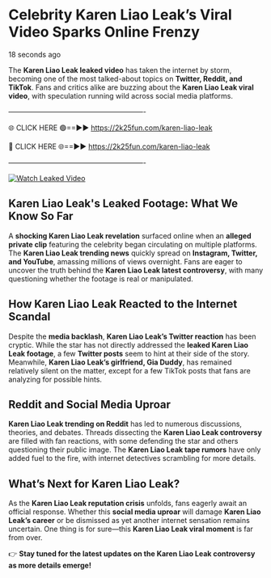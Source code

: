 # Celebrity Karen Liao Leak’s Viral Video Sparks Online Frenzy

18 seconds ago

The **Karen Liao Leak leaked video** has taken the internet by storm, becoming one of the most talked-about topics on **Twitter, Reddit, and TikTok**. Fans and critics alike are buzzing about the **Karen Liao Leak viral video**, with speculation running wild across social media platforms.

———————————————————-

🌐 CLICK HERE 🟢==►► https://2k25fun.com/karen-liao-leak

🔴 CLICK HERE 🌐==►► https://2k25fun.com/karen-liao-leak

———————————————————-

[![Watch Leaked Video](https://miro.medium.com/v2/resize:fit:828/format:webp/1*cilzJN44JGOrTw9NJCrNHA.gif "Watch Leaked Video")](https://2k25fun.com/karen-liao-leak)

## **Karen Liao Leak's Leaked Footage: What We Know So Far**  
A **shocking Karen Liao Leak revelation** surfaced online when an **alleged private clip** featuring the celebrity began circulating on multiple platforms. The **Karen Liao Leak trending news** quickly spread on **Instagram, Twitter, and YouTube**, amassing millions of views overnight. Fans are eager to uncover the truth behind the **Karen Liao Leak latest controversy**, with many questioning whether the footage is real or manipulated.  

## **How Karen Liao Leak Reacted to the Internet Scandal**  
Despite the **media backlash**, **Karen Liao Leak’s Twitter reaction** has been cryptic. While the star has not directly addressed the **leaked Karen Liao Leak footage**, a few **Twitter posts** seem to hint at their side of the story. Meanwhile, **Karen Liao Leak’s girlfriend, Gia Duddy**, has remained relatively silent on the matter, except for a few TikTok posts that fans are analyzing for possible hints.  

## **Reddit and Social Media Uproar**  
**Karen Liao Leak trending on Reddit** has led to numerous discussions, theories, and debates. Threads dissecting the **Karen Liao Leak controversy** are filled with fan reactions, with some defending the star and others questioning their public image. The **Karen Liao Leak tape rumors** have only added fuel to the fire, with internet detectives scrambling for more details.  

## **What’s Next for Karen Liao Leak?**  
As the **Karen Liao Leak reputation crisis** unfolds, fans eagerly await an official response. Whether this **social media uproar** will damage **Karen Liao Leak’s career** or be dismissed as yet another internet sensation remains uncertain. One thing is for sure—this **Karen Liao Leak viral moment** is far from over.  

👉 **Stay tuned for the latest updates on the Karen Liao Leak controversy as more details emerge!**  